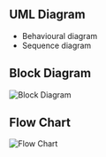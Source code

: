 ## UML Diagram
-   Behavioural diagram
-   Sequence diagram
## Block Diagram
![Block Diagram](https://user-images.githubusercontent.com/98877997/157211966-c143e397-3c2f-4677-9707-a5af926036b4.jpg)
## Flow Chart
![Flow Chart](https://user-images.githubusercontent.com/98877997/157211901-6dcf01e4-8674-4f1b-baf5-7402f562bc0a.jpg)

